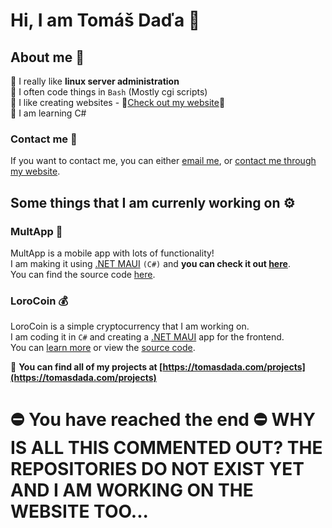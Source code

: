 # Hi, I am Tomáš Daďa 👋
## About me 🎯
🔳 I really like **linux server administration** <br />
🔳 I often code things in `Bash` (Mostly cgi scripts) <br />
🔳 I like creating websites - 👀[Check out my website](https://tomasdada.com)👀 <br />
🔳 I am learning C# <br />

### Contact me 🔮
If you want to contact me, you can either [email me](mailto:hacker@tomasdada.com), or [contact me through my website](https://tomasdada.com/contact).

## Some things that I am currenly working on ⚙️
### MultApp 📱
MultApp is a mobile app with lots of functionality! <br />
I am making it using [.NET MAUI](https://learn.microsoft.com/en-us/dotnet/maui/what-is-maui?view=net-maui-8.0) `(C#)` and **you can check it out [here](https://tomasdada.com/projects/MultApp)**. <br />
You can find the source code [here](https://github.com/dadatomas/MultApp). <br />

### LoroCoin 💰
LoroCoin is a simple cryptocurrency that I am working on. <br />
I am coding it in `C#` and creating a [.NET MAUI](https://learn.microsoft.com/en-us/dotnet/maui/what-is-maui?view=net-maui-8.0) app for the frontend. <br />
You can [learn more](https://tomasdada.com/projects/LoroCoin) or view the [source code](https://github.com/dadatomas/LoroCoin). <br />

🔳 **You can find all of my projects at [https://tomasdada.com/projects](https://tomasdada.com/projects)**

# ⛔️ You have reached the end ⛔️ WHY IS ALL THIS COMMENTED OUT? THE REPOSITORIES DO NOT EXIST YET AND I AM WORKING ON THE WEBSITE TOO...
